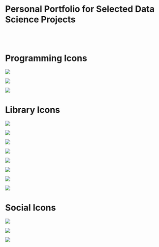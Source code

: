 # Personal Portfolio for Selected Data Science Projects
<br>
<br>

# Programming Icons
[![](https://img.shields.io/badge/-Python-white?logo=python&style=plastic)](#)

[![](https://img.shields.io/badge/-Jupyter-white?logo=jupyter&style=plastic)](#)

[![](https://img.shields.io/badge/-Tableau-white?logo=tableau&style=plastic)](#)

# Library Icons
[![](https://img.shields.io/badge/-PyTorch-white?logo=pytorch&style=plastic)](#)

[![](https://img.shields.io/badge/-scikit--learn-white?logo=scikitlearn&style=plastic)](#)

[![](https://img.shields.io/badge/-PyTorch-%23EE4C2C?logo=pytorch&logoColor=white&style=plastic)](#)

[![](https://img.shields.io/badge/-scikit--learn-%23F7931E?logo=scikitlearn&logoColor=white&style=plastic)](#)

[![](https://img.shields.io/badge/-Keras-%23D00000?logo=keras&style=plastic)](#)

[![](https://img.shields.io/badge/-Plotly-%233F4F75?logo=plotly&style=plastic)](#)

[![](https://img.shields.io/badge/-NumPy-%23013243?logo=numpy&style=plastic)](#)

[![](https://img.shields.io/badge/-Pandas-%23150458?logo=pandas&style=plastic)](#)


# Social Icons
[![][github]][github_link]

[github_link]: https://github.com/MK-ek11?tab=repositories
[github]: https://img.shields.io/badge/-GitHub-white?logo=github&style=social

[![][linkedin]][linkedin_link]

[linkedin_link]: https://www.linkedin.com/in/emilyelk/
[linkedin]: https://img.shields.io/badge/-LinkedIn-white?logo=linkedin&style=social

[![][tableau]][tableau_link]

[tableau_link]: https://public.tableau.com/app/profile/em.k
[tableau]: https://img.shields.io/badge/-Tableau-white?logo=tableau&style=social
